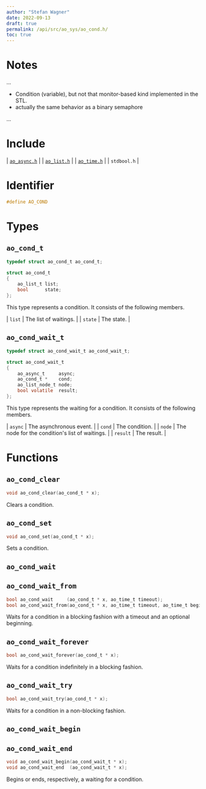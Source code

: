```yaml
---
author: "Stefan Wagner"
date: 2022-09-13
draft: true
permalink: /api/src/ao_sys/ao_cond.h/
toc: true
---
```


# Notes

...

- Condition (variable), but not that monitor-based kind implemented in the STL.
- actually the same behavior as a binary semaphore

...

# Include

| [`ao_async.h`](ao_async.h.md) |
| [`ao_list.h`](../ao/ao_list.h.md) |
| [`ao_time.h`](ao_time.h.md) |
| `stdbool.h` |

# Identifier

```c
#define AO_COND
```

# Types

## `ao_cond_t`

```c
typedef struct ao_cond_t ao_cond_t;
```

```c
struct ao_cond_t
{
    ao_list_t list;
    bool      state;
};
```

This type represents a condition. It consists of the following members.

| `list` | The list of waitings. |
| `state` | The state. |

## `ao_cond_wait_t`

```c
typedef struct ao_cond_wait_t ao_cond_wait_t;
```

```c
struct ao_cond_wait_t
{
    ao_async_t     async;
    ao_cond_t *    cond;
    ao_list_node_t node;
    bool volatile  result;
};
```

This type represents the waiting for a condition. It consists of the following members.

| `async` | The asynchronous event. |
| `cond` | The condition. |
| `node` | The node for the condition's list of waitings. |
| `result` | The result. |

# Functions

## `ao_cond_clear`

```c
void ao_cond_clear(ao_cond_t * x);
```

Clears a condition.

## `ao_cond_set`

```c
void ao_cond_set(ao_cond_t * x);
```

Sets a condition.

## `ao_cond_wait`
## `ao_cond_wait_from`

```c
bool ao_cond_wait     (ao_cond_t * x, ao_time_t timeout);
bool ao_cond_wait_from(ao_cond_t * x, ao_time_t timeout, ao_time_t beginning);
```

Waits for a condition in a blocking fashion with a timeout and an optional beginning.

## `ao_cond_wait_forever`

```c
bool ao_cond_wait_forever(ao_cond_t * x);
```

Waits for a condition indefinitely in a blocking fashion.

## `ao_cond_wait_try`

```c
bool ao_cond_wait_try(ao_cond_t * x);
```

Waits for a condition in a non-blocking fashion.

## `ao_cond_wait_begin`
## `ao_cond_wait_end`

```c
void ao_cond_wait_begin(ao_cond_wait_t * x);
void ao_cond_wait_end  (ao_cond_wait_t * x);
```

Begins or ends, respectively, a waiting for a condition.
